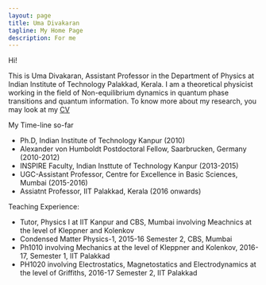 ```yaml
---
layout: page
title: Uma Divakaran
tagline: My Home Page
description: For me
---
```

Hi!

This is Uma Divakaran, Assistant Professor in the Department of
Physics at Indian Institute of Technology Palakkad, Kerala. I am a
theoretical physicist working in the field of Non-equilibrium dynamics
in quantum phase transitions and quantum information.  To know more
about my research, you may look at my [CV](pages/cv_homepage.pdf)

My Time-line so-far

- Ph.D, Indian Institute of Technology Kanpur (2010)
- Alexander von Humboldt Postdoctoral Fellow, Saarbrucken, Germany (2010-2012)
- INSPIRE Faculty, Indian Insttute of Technology Kanpur (2013-2015)
- UGC-Assistant Professor, Centre for Excellence in Basic Sciences, Mumbai (2015-2016)
- Assiatnt Professor, IIT Palakkad, Kerala (2016 onwards)

Teaching Experience:

- Tutor, Physics I at IIT Kanpur and CBS, Mumbai involving Meachnics
  at the level of Kleppner and Kolenkov
- Condensed Matter Physics-1, 2015-16 Semester 2, CBS, Mumbai
- Ph1010 involving Mechanics at the level of Kleppner and Kolenkov, 
  2016-17, Semester 1, IIT Palakkad
- PH1020 involving Electrostatics, Magnetostatics and Electrodynamics
 at the level of Griffiths, 2016-17 Semester 2, IIT Palakkad
